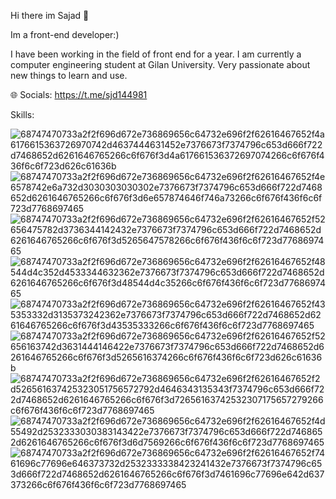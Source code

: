 Hi there im Sajad 👋

Im a front-end developer:)

I have been working in the field of front end for a year.
I am currently a computer engineering student at Gilan University.
Very passionate about new things to learn and use.

🌐 Socials:
https://t.me/sjd144981

Skills:

![68747470733a2f2f696d672e736869656c64732e696f2f62616467652f4a6176615363726970742d4637444631452e7376673f7374796c653d666f722d7468652d6261646765266c6f676f3d4a617661536372697074266c6f676f436f6c6f723d626c61636b](https://github.com/sajadjamali/sajadjamali/assets/125208168/f8050fd3-03bb-42ed-8c3f-a2c56ff6a074)   ![68747470733a2f2f696d672e736869656c64732e696f2f62616467652f4e6578742e6a732d3030303030302e7376673f7374796c653d666f722d7468652d6261646765266c6f676f3d6e657874646f746a73266c6f676f436f6c6f723d7768697465](https://github.com/sajadjamali/sajadjamali/assets/125208168/10bf8713-567b-48da-a04b-f8ad45704298) ![68747470733a2f2f696d672e736869656c64732e696f2f62616467652f52656475782d3736344142432e7376673f7374796c653d666f722d7468652d6261646765266c6f676f3d5265647578266c6f676f436f6c6f723d7768697465](https://github.com/sajadjamali/sajadjamali/assets/125208168/69d8739e-ea46-4a7c-ac34-6f86be650521) ![68747470733a2f2f696d672e736869656c64732e696f2f62616467652f48544d4c352d4533344632362e7376673f7374796c653d666f722d7468652d6261646765266c6f676f3d48544d4c35266c6f676f436f6c6f723d7768697465](https://github.com/sajadjamali/sajadjamali/assets/125208168/f24c9e18-24d4-43b8-afff-b664ad2743c7) ![68747470733a2f2f696d672e736869656c64732e696f2f62616467652f435353332d3135373242362e7376673f7374796c653d666f722d7468652d6261646765266c6f676f3d43535333266c6f676f436f6c6f723d7768697465](https://github.com/sajadjamali/sajadjamali/assets/125208168/48430dbc-b4be-47d0-b2cf-53b8b3708b6a) ![68747470733a2f2f696d672e736869656c64732e696f2f62616467652f52656163742d3631444146422e7376673f7374796c653d666f722d7468652d6261646765266c6f676f3d5265616374266c6f676f436f6c6f723d626c61636b](https://github.com/sajadjamali/sajadjamali/assets/125208168/bed93a66-7097-4b37-b90f-63e403686b5a) ![68747470733a2f2f696d672e736869656c64732e696f2f62616467652f2d526561637425323051756572792d4646343135343f7374796c653d666f722d7468652d6261646765266c6f676f3d72656163742532307175657279266c6f676f436f6c6f723d7768697465](https://github.com/sajadjamali/sajadjamali/assets/125208168/54e10020-8051-4ef4-bf3e-380fc5e0503e) ![68747470733a2f2f696d672e736869656c64732e696f2f62616467652f4d55492d2532333030383143422e7376673f7374796c653d666f722d7468652d6261646765266c6f676f3d6d7569266c6f676f436f6c6f723d7768697465](https://github.com/sajadjamali/sajadjamali/assets/125208168/088fb279-ebdf-4be7-94c6-dafc1ff3c100) ![68747470733a2f2f696d672e736869656c64732e696f2f62616467652f7461696c77696e646373732d2532333338423241432e7376673f7374796c653d666f722d7468652d6261646765266c6f676f3d7461696c77696e642d637373266c6f676f436f6c6f723d7768697465](https://github.com/sajadjamali/sajadjamali/assets/125208168/06d83d1b-0b50-432c-97c4-6d7d7d28de1c)

